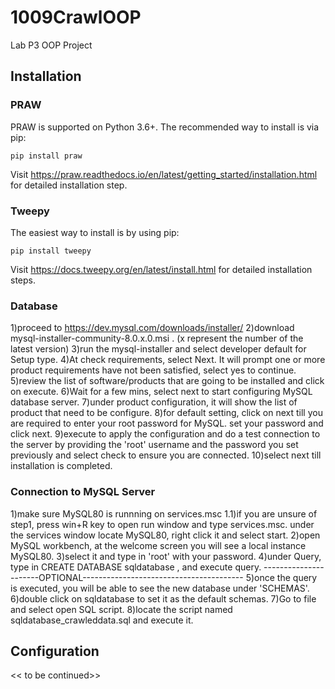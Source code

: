 # 1009CrawlOOP
Lab P3 OOP Project
## Installation
### PRAW
PRAW is supported on Python 3.6+. The recommended way to install is via pip:
```
pip install praw
```
Visit https://praw.readthedocs.io/en/latest/getting_started/installation.html for detailed installation step.
### Tweepy
The easiest way to install is by using pip:
```
pip install tweepy
```
Visit https://docs.tweepy.org/en/latest/install.html for detailed installation steps.
### Database
1)proceed to https://dev.mysql.com/downloads/installer/
2)download mysql-installer-community-8.0.x.0.msi . (x represent the number of the latest version)
3)run the mysql-installer and select developer default for Setup type.
4)At check requirements, select Next. It will prompt one or more product requirements have not been satisfied, select yes to continue.
5)review the list of software/products that are going to be installed and click on execute.
6)Wait for a few mins, select next to start configuring MySQL database server.
7)under product configuration, it will show the list of product that need to be configure.
8)for default setting, click on next till you are required to enter your root password for MySQL. set your password and click next.
9)execute to apply the configuration and do a test connection to the server by providing the 'root' username and the password you set previously and select check to ensure you are connected.
10)select next till installation is completed.

### Connection to MySQL Server
1)make sure MySQL80 is runnning on services.msc
1.1)if you are unsure of step1, press win+R key to open run window and type services.msc. under the services window locate MySQL80, right click it and select start.
2)open MySQL workbench, at the welcome screen you will see a local instance MySQL80.
3)select it and type in 'root' with your password.
4)under Query, type in CREATE DATABASE sqldatabase , and execute query.
----------------------OPTIONAL----------------------------------------
5)once the query is executed, you will be able to see the new database under 'SCHEMAS'.
6)double click on sqldatabase to set it as the default schemas.
7)Go to file and select open SQL script.
8)locate the script named sqldatabase_crawleddata.sql and execute it.

## Configuration
<< to be continued>>
